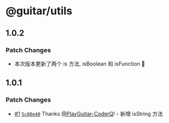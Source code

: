 # @guitar/utils

## 1.0.2

### Patch Changes

- 本次版本更新了两个 is 方法, isBoolean 和 isFunction 😬

## 1.0.1

### Patch Changes

- [#1](https://github.com/PlayGuitar-CoderQ/guitar-utils/pull/1) [`5c80e40`](https://github.com/PlayGuitar-CoderQ/guitar-utils/commit/5c80e405892272dc79a257071830b06136c16793) Thanks [@PlayGuitar-CoderQ](https://github.com/PlayGuitar-CoderQ)! - 新增 isString 方法
